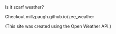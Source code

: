 Is it scarf weather? 

Checkout millzpaugh.github.io/zee_weather 

(This site was created using the Open Weather API.) 